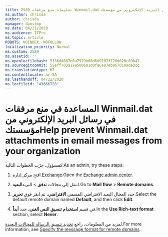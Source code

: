 ```yaml
---
title: 2589 تعليمات منع مرفقات Winmail.dat في رسائل البريد الإلكتروني من مؤسستك
ms.author: chrisda
author: chrisda
manager: dansimp
ms.date: 04/21/2020
ms.audience: ITPro
ms.topic: article
ROBOTS: NOINDEX, NOFOLLOW
localization_priority: Normal
ms.custom: 2589
ms.assetid: ''
ms.openlocfilehash: 5336d4087e0a7579b68d6d97073726d020c89b47
ms.sourcegitcommit: 55eff703a17e500681d8fa6a87eb067019ade3cc
ms.translationtype: MT
ms.contentlocale: ar-SA
ms.lasthandoff: 04/22/2020
ms.locfileid: "43666728"
---
```

# <a name="help-prevent-winmaildat-attachments-in-email-messages-from-your-organization"></a><span data-ttu-id="acffc-102">المساعدة في منع مرفقات Winmail.dat في رسائل البريد الإلكتروني من مؤسستك</span><span class="sxs-lookup"><span data-stu-id="acffc-102">Help prevent Winmail.dat attachments in email messages from your organization</span></span>

<span data-ttu-id="acffc-103">كمسؤول، جرّب الخطوات التالية:</span><span class="sxs-lookup"><span data-stu-id="acffc-103">As an admin, try these steps:</span></span>

1. <span data-ttu-id="acffc-104">افتح [مركز إدارة Exchange](https://outlook.office365.com/ecp/).</span><span class="sxs-lookup"><span data-stu-id="acffc-104">Open the [Exchange admin center](https://outlook.office365.com/ecp/).</span></span>

2. <span data-ttu-id="acffc-105">انتقل إلى مجالات **تدفق** > البريد**البعيد**.</span><span class="sxs-lookup"><span data-stu-id="acffc-105">Go to **Mail flow** > **Remote domains**.</span></span>

3. <span data-ttu-id="acffc-106">حدد المجال البعيد الافتراضي المسمى **الافتراضي**، ثم انقر فوق **تحرير**.</span><span class="sxs-lookup"><span data-stu-id="acffc-106">Select the default remote domain named **Default**, and then click **Edit**.</span></span>

4. <span data-ttu-id="acffc-107">في قسم **استخدام تنسيق النص الغني،** حدد **أبداً**.</span><span class="sxs-lookup"><span data-stu-id="acffc-107">In the **Use Rich-text format** section, select **Never**.</span></span>

<span data-ttu-id="acffc-108">لمزيد من المعلومات، راجع [تحديد تنسيق الرسالة للمجالات البعيدة](https://docs.microsoft.com/Exchange/mail-flow-best-practices/remote-domains/remote-domains#specifying-message-format).</span><span class="sxs-lookup"><span data-stu-id="acffc-108">For more information, see [Specify the message format for remote domains](https://docs.microsoft.com/Exchange/mail-flow-best-practices/remote-domains/remote-domains#specifying-message-format).</span></span>
